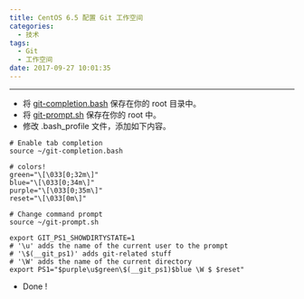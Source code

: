 ```yaml
---
title: CentOS 6.5 配置 Git 工作空间
categories:
  - 技术
tags:
  - Git
  - 工作空间
date: 2017-09-27 10:01:35
---
```


---

- 将 [git-completion.bash](git-completion.bash) 保存在你的 root 目录中。
- 将 [git-prompt.sh](git-prompt.sh) 保存在你的 root 中。
- 修改 .bash_profile 文件，添加如下内容。

```shell
# Enable tab completion
source ~/git-completion.bash

# colors!
green="\[\033[0;32m\]"
blue="\[\033[0;34m\]"
purple="\[\033[0;35m\]"
reset="\[\033[0m\]"

# Change command prompt
source ~/git-prompt.sh

export GIT_PS1_SHOWDIRTYSTATE=1
# '\u' adds the name of the current user to the prompt
# '\$(__git_ps1)' adds git-related stuff
# '\W' adds the name of the current directory
export PS1="$purple\u$green\$(__git_ps1)$blue \W $ $reset"
```

- Done !
